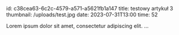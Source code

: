 
id: c38cea63-6c2c-4579-a571-a5621fb1a147
title: testowy artykuł 3
thumbnail: /uploads/test.jpg
date: 2023-07-31T13:00
time: 52

Lorem ipsum dolor sit amet, consectetur adipiscing elit. ...
